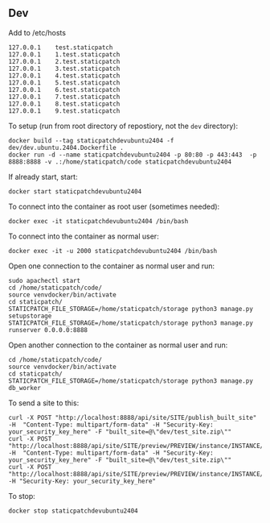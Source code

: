 
## Dev

Add to /etc/hosts

```
127.0.0.1    test.staticpatch
127.0.0.1    1.test.staticpatch
127.0.0.1    2.test.staticpatch
127.0.0.1    3.test.staticpatch
127.0.0.1    4.test.staticpatch
127.0.0.1    5.test.staticpatch
127.0.0.1    6.test.staticpatch
127.0.0.1    7.test.staticpatch
127.0.0.1    8.test.staticpatch
127.0.0.1    9.test.staticpatch
```

To setup (run from root directory of repostiory, not the `dev` directory):

```
docker build --tag staticpatchdevubuntu2404 -f dev/dev.ubuntu.2404.Dockerfile .
docker run -d --name staticpatchdevubuntu2404 -p 80:80 -p 443:443  -p 8888:8888 -v .:/home/staticpatch/code staticpatchdevubuntu2404
```

If already start, start:

```
docker start staticpatchdevubuntu2404
```

To connect into the container as root user (sometimes needed):

```
docker exec -it staticpatchdevubuntu2404 /bin/bash
```


To connect into the container as normal user:

```
docker exec -it -u 2000 staticpatchdevubuntu2404 /bin/bash
```

Open one connection to the container as normal user and run:
```
sudo apachectl start
cd /home/staticpatch/code/
source venvdocker/bin/activate
cd staticpatch/
STATICPATCH_FILE_STORAGE=/home/staticpatch/storage python3 manage.py setupstorage
STATICPATCH_FILE_STORAGE=/home/staticpatch/storage python3 manage.py runserver 0.0.0.0:8888
```


Open another connection to the container as normal user and run:
```
cd /home/staticpatch/code/
source venvdocker/bin/activate
cd staticpatch/
STATICPATCH_FILE_STORAGE=/home/staticpatch/storage python3 manage.py db_worker
```

To send a site to this:
```
curl -X POST "http://localhost:8888/api/site/SITE/publish_built_site"  -H  "Content-Type: multipart/form-data" -H "Security-Key: your_security_key_here" -F "built_site=@\"dev/test_site.zip\""
curl -X POST "http://localhost:8888/api/site/SITE/preview/PREVIEW/instance/INSTANCE/publish_built_site"  -H  "Content-Type: multipart/form-data" -H "Security-Key: your_security_key_here" -F "built_site=@\"dev/test_site.zip\""
curl -X POST "http://localhost:8888/api/site/SITE/preview/PREVIEW/instance/INSTANCE/deactivate"  -H "Security-Key: your_security_key_here"
```

To stop:

```
docker stop staticpatchdevubuntu2404
```
